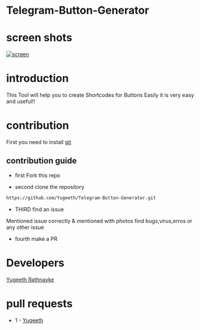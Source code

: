 # Telegram-Button-Generator
# screen shots
[
![screen](https://user-images.githubusercontent.com/88324231/134346605-bfa89686-591f-4f84-b397-dbfa3bfe8769.jpg)
](url)
# introduction
This Tool will help you to create Shortcodes for Buttons Easily
it is very easy and useful!!
# contribution
First you need to install [git](https://git-scm.com/download/win)
## contribution guide
- first Fork this repo

- second clone the repository
```bash
https://github.com/Yugeeth/Telegram-Button-Generator.git
```
- THIRD find an issue

 Mentioned issue correctly & mentioned with photos
 find bugs,virus,erros or any other issue
 - fourth make a PR
# Developers
[Yugeeth Rathnayke](https://github.com/Yugeeth/)
# pull requests

- 1  - [Yugeeth](https://github.com/Yugeeth/)
